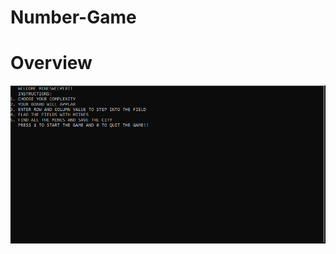 # Number-Game
# Overview
![Alt Text](https://github.com/AnusuyaPK/MineSweeper-Game/blob/main/FinalGif.gif)
